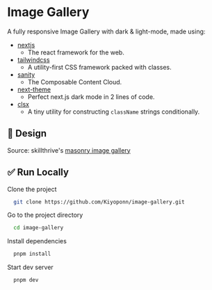 # Image Gallery

A fully responsive Image Gallery with dark & light-mode, made using:

- [nextjs](https://nextjs.org/)
  - The react framework for the web.
- [tailwindcss](https://tailwindcss.com/)
  - A utility-first CSS framework packed with classes.
- [sanity](https://www.sanity.io/)
  - The Composable Content Cloud.
- [next-theme](https://github.com/pacocoursey/next-themes)
  - Perfect next.js dark mode in 2 lines of code.
- [clsx](https://github.com/lukeed/clsx)
  - A tiny utility for constructing `className` strings conditionally.

## 🎨 Design

Source: skillthrive's [masonry image gallery](https://www.skillthrive.com/challenges/masonry-image-gallery)

## ✅ Run Locally

Clone the project

```bash
  git clone https://github.com/Kiyoponn/image-gallery.git
```

Go to the project directory

```bash
  cd image-gallery
```

Install dependencies

```bash
  pnpm install
```

Start dev server

```bash
  pnpm dev
```

